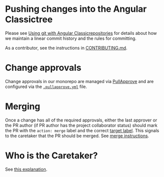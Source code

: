 # Pushing changes into the Angular Classictree

Please see [Using git with Angular Classicrepositories](https://docs.google.com/document/d/1h8nijFSaa1jG_UE8v4WP7glh5qOUXnYtAtJh_gwOQHI/edit)
for details about how we maintain a linear commit history and the rules for committing.

As a contributor, see the instructions in [CONTRIBUTING.md](../CONTRIBUTING.md).

# Change approvals

Change approvals in our monorepo are managed via [PullApprove](https://docs.pullapprove.com/) and are configured via the [`.pullapprove.yml`](../.pullapprove.yml) file.

# Merging

Once a change has all of the required approvals, either the last approver or the PR author (if PR author has the project collaborator status)
should mark the PR with the `action: merge` label and the correct [target label](https://github.com/ng-classic/ng-classic/blob/main/docs/TRIAGE_AND_LABELS.md#pr-target).
This signals to the caretaker that the PR should be merged. See [merge instructions](CARETAKER.md).

# Who is the Caretaker?

See [this explanation](https://twitter.com/IgorMinar/status/799365744806854656).
